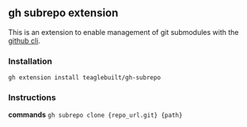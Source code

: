 ## gh subrepo extension

This is an extension to enable management of git submodules with the [github cli](https://cli.github.com/).

### Installation

```
gh extension install teaglebuilt/gh-subrepo
```

### Instructions

**commands** `gh subrepo clone {repo_url.git} {path}`